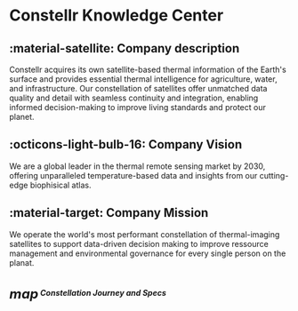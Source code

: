 # Constellr Knowledge Center
 

## :material-satellite: Company description

Constellr acquires its own satellite-based thermal information of the Earth's surface and provides essential thermal intelligence for agriculture, water, and infrastructure. Our constellation of satellites offer unmatched data quality and detail with seamless continuity and integration, enabling  informed decision-making to improve living standards and protect our planet.

## :octicons-light-bulb-16: Company Vision
We are a global leader in the thermal remote sensing market by 2030, offering unparalleled temperature-based data and insights from our cutting-edge biophisical atlas.

## :material-target: Company Mission
We operate the world's most performant constellation of thermal-imaging satellites to support data-driven decision making to improve ressource management and environmental governance for every single person on the planat.



<!DOCTYPE html>
<html lang="en">
<head>
  <meta charset="UTF-8">
  <meta name="viewport" content="width=device-width, initial-scale=1.0">
  <title>Cards Grid</title>

  <!-- Bootstrap CSS -->
  <link href="https://cdn.jsdelivr.net/npm/bootstrap@5.3.0-alpha1/dist/css/bootstrap.min.css" rel="stylesheet">

  <!-- Material Icons CDN -->
  <link href="https://fonts.googleapis.com/icon?family=Material+Icons" rel="stylesheet">

  <style>
    /* Additional Custom Styles */
    .card {
      height: 100%; /* Ensure all cards have the same height */
      display: flex;
      flex-direction: column;
    }

    /* Material Icons font-size */
    .material-icons {
      font-size: 24px;
      vertical-align: middle;
    }
   
  </style>
</head>
<body>

<div class="container py-4">
  <div class="row row-cols-1 row-cols-md-3 g-4">
    <div class="col">
      <div class="card">
        <div class="card-body">
          <h5 class="card-title"><span class="material-icons">map</span> <strong>Constellation Journey and Specs</strong></h5>
        </div>
      </div>
    </div>

    <div class="col">
      <div class="card">
        <div class="card-body">
          <h5 class="card-title"><span class="material-icons">satellite</span> <a href="https://constellr.github.io/product-lst/Constellr-product-offer/" style="color: black;">Product Portfolio</a></h5>
        </div>
      </div>
    </div>

    <div class="col">
      <div class="card">
        <div class="card-body">
          <h5 class="card-title"><span class="material-icons">science</span> <a href="https://constellr.github.io/product-lst/use-cases/" style="color: black;">Use Cases</a></h5>
        </div>
      </div>
    </div>

    <div class="col">
      <div class="card">
        <div class="card-body">
          <h5 class="card-title"><span class="material-icons">book_education</span> <a href="https://constellr.github.io/product-lst/demo/" style="color: black;">Explorer Lab</a></h5>
        </div>
      </div>
    </div>

    <div class="col">
      <div class="card">
        <div class="card-body">
          <h5 class="card-title"><span class="material-icons">settings</span> <a href="https://constellr.github.io/product-lst/UI-documentation/" style="color: black;">Data Delivery and API</a></h5>
        </div>
      </div>
    </div>

    <div class="col">
      <div class="card">
        <div class="card-body">
          <h5 class="card-title"><span class="material-icons">help_outline</span> <strong>FAQ</strong></h5>
        </div>
      </div>
    </div>
  </div>
</div>

<!-- Bootstrap JS & Popper.js -->
<script src="https://cdn.jsdelivr.net/npm/@popperjs/core@2.11.6/dist/umd/popper.min.js"></script>
<script src="https://cdn.jsdelivr.net/npm/bootstrap@5.3.0-alpha1/dist/js/bootstrap.min.js"></script>

</body>
</html>


## **Connect with Us**

Here are some ways you can connect with us:

### Contact Us
You can reach us at:
[<span class="material-icons">email</span> Email](mailto:support-csm@constellr.com)

### Follow Us
You can also follow us on LinkedIn:
[<span class="material-icons">link</span> LinkedIn](https://www.linkedin.com/company/constellr/posts/?feedView=all)


### Button for Contacting Us:
<a href="support-csm@constellr.com" class="btn" style="background-color: #5bc0de; color: white; border-radius: 5px; padding: 10px 20px; text-decoration: none;">
      <span class="material-icons">email</span> Contact Us
    </a>
